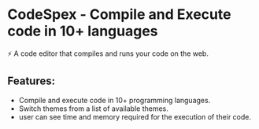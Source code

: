 # CodeSpex - Compile and Execute code in 10+ languages

⚡️ A code editor that compiles and runs your code on the web.

## Features: 
- Compile and execute code in 10+ programming languages.
- Switch themes from a list of available themes.
- user can see time and memory required for the execution of their code.
